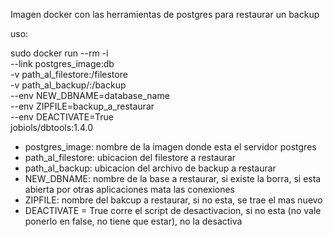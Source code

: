 Imagen docker con las herramientas de postgres para restaurar un backup

uso:

sudo docker run --rm -i \
    --link postgres_image:db \
    -v path_al_filestore:/filestore \
    -v path_al_backup/:/backup \
    --env NEW_DBNAME=database_name \
    --env ZIPFILE=backup_a_restaurar \
    --env DEACTIVATE=True \
    jobiols/dbtools:1.4.0

- postgres_image: nombre de la imagen donde esta el servidor postgres
- path_al_filestore: ubicacion del filestore a restaurar
- path_al_backup: ubicacion del archivo de backup a restaurar
- NEW_DBNAME: nombre de la base a restaurar, si existe la borra, si esta abierta por otras aplicaciones mata las conexiones
- ZIPFILE: nombre del bakcup a restaurar, si no esta, se trae el mas nuevo
- DEACTIVATE = True corre el script de desactivacion, si no esta (no vale ponerlo en false, no tiene que estar), no la desactiva
